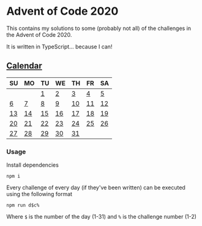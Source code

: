 # Advent of Code 2020

This contains my solutions to some (probably not all) of the challenges in the Advent of Code 2020.

It is written in TypeScript... because I can!

## [Calendar](calendar)

| SU                      | MO                      | TU                      | WE                      | TH                      | FR                      | SA                      |
| ----------------------- | ----------------------- | ----------------------- | ----------------------- | ----------------------- | ----------------------- | ----------------------- |
|                         |                         | [1](calendar/day%201)   | [2](calendar/day%202)   | [3](calendar/day%203)   | [4](calendar/day%204)   | [5](calendar/day%205)   |
| [6](calendar/day%206)   | [7](calendar/day%207)   | [8](calendar/day%208)   | [9](calendar/day%209)   | [10](calendar/day%2010) | [11](calendar/day%2011) | [12](calendar/day%2012) |
| [13](calendar/day%2013) | [14](calendar/day%2014) | [15](calendar/day%2015) | [16](calendar/day%2016) | [17](calendar/day%2017) | [18](calendar/day%2018) | [19](calendar/day%2019) |
| [20](calendar/day%2020) | [21](calendar/day%2021) | [22](calendar/day%2022) | [23](calendar/day%2023) | [24](calendar/day%2024) | [25](calendar/day%2025) | [26](calendar/day%2026) |
| [27](calendar/day%2027) | [28](calendar/day%2028) | [29](calendar/day%2029) | [30](calendar/day%2030) | [31](calendar/day%2031) |                         |                         |

### Usage

Install dependencies

```
npm i
```

Every challenge of every day (if they've been written) can be executed using the following format

```
npm run d$c%
```

Where `$` is the number of the day (1-31) and `%` is the challenge number (1-2)
